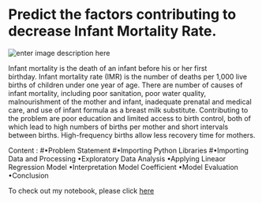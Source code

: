 # Predict the factors contributing to decrease Infant Mortality Rate.

![enter image description here](https://images.indianexpress.com/2017/03/imr.jpg)

Infant mortality is the death of an infant before his or her first birthday. Infant mortality rate (IMR) is the number of deaths per 1,000 live births of children under one year of age.
There are number of causes of infant mortality, including poor sanitation, poor water quality, malnourishment of the mother and infant, inadequate prenatal and medical care, and use of infant formula as a breast milk substitute. Contributing to the problem are poor education and limited access to birth control, both of which lead to high numbers of births per mother and short intervals between births. High-frequency births allow less recovery time for mothers. 


Content :
#•Problem Statement
#•Importing Python Libraries
#•Importing Data and Processing
•Exploratory Data Analysis
•Applying Lineaor Regression Model
•Interpretation Model Coefficient
•Model Evaluation
•Conclusion

To check out my notebook, please click [here](https://github.com/SameniNarayanRao/Predict_the_factors_contributing_to_decrease--IMR/blob/main/Predict%20IMR.ipynb)
